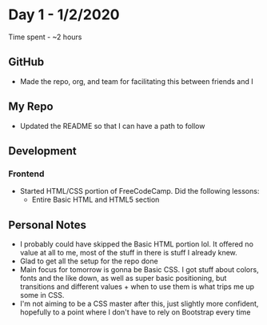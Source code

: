 # Day 1 - 1/2/2020

Time spent - ~2 hours

## GitHub

- Made the repo, org, and team for facilitating this between friends and I

## My Repo

- Updated the README so that I can have a path to follow

## Development

### Frontend

- Started HTML/CSS portion of FreeCodeCamp. Did the following lessons:
    - Entire Basic HTML and HTML5 section

## Personal Notes

- I probably could have skipped the Basic HTML portion lol. It offered no value at all to me, most of the stuff in there is stuff I already knew.
- Glad to get all the setup for the repo done
- Main focus for tomorrow is gonna be Basic CSS. I got stuff about colors, fonts and the like down, as well as super basic positioning, but transitions and different values + when to use them is what trips me up some in CSS.
- I'm not aiming to be a CSS master after this, just slightly more confident, hopefully to a point where I don't have to rely on Bootstrap every time
